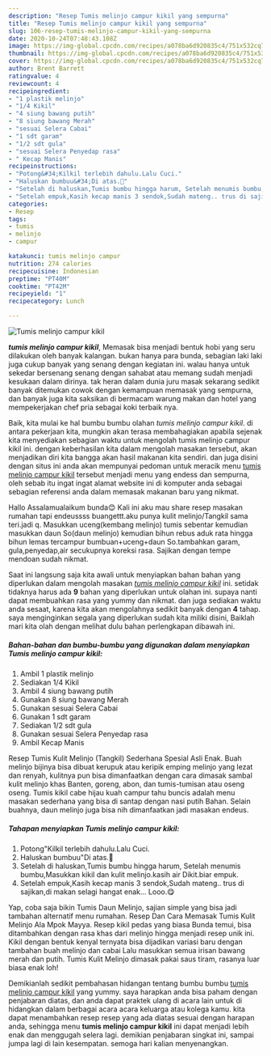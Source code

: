 ```yaml
---
description: "Resep Tumis melinjo campur kikil yang sempurna"
title: "Resep Tumis melinjo campur kikil yang sempurna"
slug: 106-resep-tumis-melinjo-campur-kikil-yang-sempurna
date: 2020-10-24T07:48:43.108Z
image: https://img-global.cpcdn.com/recipes/a078ba6d920835c4/751x532cq70/tumis-melinjo-campur-kikil-foto-resep-utama.jpg
thumbnail: https://img-global.cpcdn.com/recipes/a078ba6d920835c4/751x532cq70/tumis-melinjo-campur-kikil-foto-resep-utama.jpg
cover: https://img-global.cpcdn.com/recipes/a078ba6d920835c4/751x532cq70/tumis-melinjo-campur-kikil-foto-resep-utama.jpg
author: Brent Barrett
ratingvalue: 4
reviewcount: 4
recipeingredient:
- "1 plastik melinjo"
- "1/4 Kikil"
- "4 siung bawang putih"
- "8 siung bawang Merah"
- "sesuai Selera Cabai"
- "1 sdt garam"
- "1/2 sdt gula"
- "sesuai Selera Penyedap rasa"
- " Kecap Manis"
recipeinstructions:
- "Potong&#34;Kilkil terlebih dahulu.Lalu Cuci."
- "Haluskan bumbuu&#34;Di atas.🤭"
- "Setelah di haluskan,Tumis bumbu hingga harum, Setelah menumis bumbu,Masukkan kikil dan kulit melinjo.kasih air Dikit.biar empuk."
- "Setelah empuk,Kasih kecap manis 3 sendok,Sudah mateng.. trus di sajikan,di makan selagi hangat enak... Looo.😋"
categories:
- Resep
tags:
- tumis
- melinjo
- campur

katakunci: tumis melinjo campur 
nutrition: 274 calories
recipecuisine: Indonesian
preptime: "PT40M"
cooktime: "PT42M"
recipeyield: "1"
recipecategory: Lunch

---
```



![Tumis melinjo campur kikil](https://img-global.cpcdn.com/recipes/a078ba6d920835c4/751x532cq70/tumis-melinjo-campur-kikil-foto-resep-utama.jpg)

<b><i>tumis melinjo campur kikil</i></b>, Memasak bisa menjadi bentuk hobi yang seru dilakukan oleh banyak kalangan. bukan hanya para bunda, sebagian laki laki juga cukup banyak yang senang dengan kegiatan ini. walau hanya untuk sekedar bersenang senang dengan sahabat atau memang sudah menjadi kesukaan dalam dirinya. tak heran dalam dunia juru masak sekarang sedikit banyak ditemukan cowok dengan kemampuan memasak yang sempurna, dan banyak juga kita saksikan di bermacam warung makan dan hotel yang mempekerjakan chef pria sebagai koki terbaik nya.

Baik, kita mulai ke hal bumbu bumbu olahan <i>tumis melinjo campur kikil</i>. di antara pekerjaan kita, mungkin akan terasa membahagiakan apabila sejenak kita menyediakan sebagian waktu untuk mengolah tumis melinjo campur kikil ini. dengan keberhasilan kita dalam mengolah masakan tersebut, akan menjadikan diri kita bangga akan hasil makanan kita sendiri. dan juga disini dengan situs ini anda akan mempunyai pedoman untuk meracik menu <u>tumis melinjo campur kikil</u> tersebut menjadi menu yang endess dan sempurna, oleh sebab itu ingat ingat alamat website ini di komputer anda sebagai sebagian referensi anda dalam memasak makanan baru yang nikmat.

Hallo Assalamualaikum bunda😊 Kali ini aku mau share resep masakan rumahan tapi endeussss buangettt.aku punya kulit melinjo/Tangkil sama teri.jadi q. Masukkan uceng(kembang melinjo) tumis sebentar kemudian masukkan daun So(daun melinjo) kemudian bihun rebus aduk rata hingga bihun lemas tercampur bumbuan+uceng+daun So.tambahkan garam, gula,penyedap,air secukupnya koreksi rasa. Sajikan dengan tempe mendoan sudah nikmat.


Saat ini langsung saja kita awali untuk menyiapkan bahan bahan yang diperlukan dalam mengolah masakan <u><i>tumis melinjo campur kikil</i></u> ini. setidak tidaknya harus ada <b>9</b> bahan yang diperlukan untuk olahan ini. supaya nanti dapat membuahkan rasa yang yummy dan nikmat. dan juga sediakan waktu anda sesaat, karena kita akan mengolahnya sedikit banyak dengan <b>4</b> tahap. saya menginginkan segala yang diperlukan sudah kita miliki disini, Baiklah mari kita olah dengan melihat dulu bahan perlengkapan dibawah ini.

<!--inarticleads1-->

##### Bahan-bahan dan bumbu-bumbu yang digunakan dalam menyiapkan Tumis melinjo campur kikil:

1. Ambil 1 plastik melinjo
1. Sediakan 1/4 Kikil
1. Ambil 4 siung bawang putih
1. Gunakan 8 siung bawang Merah
1. Gunakan sesuai Selera Cabai
1. Gunakan 1 sdt garam
1. Sediakan 1/2 sdt gula
1. Gunakan sesuai Selera Penyedap rasa
1. Ambil  Kecap Manis


Resep Tumis Kulit Melinjo (Tangkil) Sederhana Spesial Asli Enak. Buah melinjo bijinya bisa dibuat kerupuk atau keripik emping melinjo yang lezat dan renyah, kulitnya pun bisa dimanfaatkan dengan cara dimasak sambal kulit melinjo khas Banten, goreng, abon, dan tumis-tumisan atau oseng oseng. Tumis kikil cabe hijau kuah campur tahu buncis adalah menu masakan sederhana yang bisa di santap dengan nasi putih Bahan. Selain buahnya, daun melinjo juga bisa nih dimanfaatkan jadi masakan endeus. 

<!--inarticleads2-->

##### Tahapan menyiapkan Tumis melinjo campur kikil:

1. Potong&#34;Kilkil terlebih dahulu.Lalu Cuci.
1. Haluskan bumbuu&#34;Di atas.🤭
1. Setelah di haluskan,Tumis bumbu hingga harum, Setelah menumis bumbu,Masukkan kikil dan kulit melinjo.kasih air Dikit.biar empuk.
1. Setelah empuk,Kasih kecap manis 3 sendok,Sudah mateng.. trus di sajikan,di makan selagi hangat enak... Looo.😋


Yap, coba saja bikin Tumis Daun Melinjo, sajian simple yang bisa jadi tambahan alternatif menu rumahan. Resep Dan Cara Memasak Tumis Kulit Melinjo Ala Mpok Mayya. Resep kikil pedas yang biasa Bunda temui, bisa ditambahkan dengan rasa khas dari melinjo hingga menjadi resep unik ini. Kikil dengan bentuk kenyal ternyata bisa dijadikan variasi baru dengan tambahan buah melinjo dan cabai Lalu masukkan semua irisan bawang merah dan putih. Tumis Kulit Melinjo dimasak pakai saus tiram, rasanya luar biasa enak loh! 

Demikianlah sedikit pembahasan hidangan tentang bumbu bumbu <u>tumis melinjo campur kikil</u> yang yummy. saya harapkan anda bisa paham dengan penjabaran diatas, dan anda dapat praktek ulang di acara lain untuk di hidangkan dalam berbagai acara acara keluarga atau kolega kamu. kita dapat menambahkan resep resep yang ada diatas sesuai dengan harapan anda, sehingga menu <b>tumis melinjo campur kikil</b> ini dapat menjadi lebih enak dan menggugah selera lagi. demikian penjabaran singkat ini, sampai jumpa lagi di lain kesempatan. semoga hari kalian menyenangkan.
